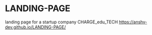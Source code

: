 # LANDING-PAGE
landing page for a startup company CHARGE_edu_TECH
https://anshv-dev.github.io/LANDING-PAGE/
